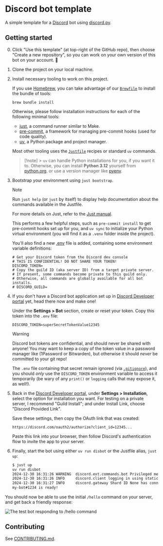 # Discord bot template

A simple template for a [Discord](https://discord.com/) bot using [discord.py](https://discordpy.readthedocs.io/en/stable/).

## Getting started

0. Click "Use this template" (at top-right of the GitHub repo), then choose "Create a new repository",
   so you can work on your own version of this bot on your account. 🙂

1. Clone the project on your local machine.

2. Install necessary tooling to work on this project.

   If you use [Homebrew](https://brew.sh/),
   you can take advantage of our [`Brewfile`](Brewfile)
   to install the bundle of tools:

   ```shell
   brew bundle install
   ```

   Otherwise, please follow installation instructions for each of the following minimal tools:

   - [just](https://just.systems/), a command runner similar to Make.
   - [pre-commit](https://pre-commit.com/), a framework for managing pre-commit hooks (used for code quality).
   - [uv](https://docs.astral.sh/uv/), a Python package and project manager.

   Most other tooling uses the [`Justfile`](Justfile) recipes or standard `uv` commands.

   > [!note] > `uv` can handle Python installations for you, if you want it to.
   > Otherwise, you can install **Python 3.12** yourself from [python.org](https://python.org/downloads),
   > or use a version manager like [pyenv](https://github.com/pyenv/pyenv).

3. Bootstrap your environment using `just bootstrap`.

   > [!note]
   > Run `just help` (or `just` by itself) to display help documentation about the commands available in the Justfile.
   >
   > For more details on Just, refer to the [Just manual](https://just.systems/man/en/).

   This performs a few helpful steps, such as `pre-commit install` to get pre-commit hooks set up for you,
   and `uv sync` to initialize your Python virtual environment
   (you will find it as a `.venv` folder inside the project).

   You'll also find a new [.env](.env) file is added, containing some environment variable definitions:

   ```
   # Get your Discord token from the Discord dev console
   # THIS IS CONFIDENTIAL! DO NOT SHARE YOUR TOKEN!
   DISCORD_TOKEN=
   # Copy the guild ID (aka server ID) from a target private server.
   # If present, some commands become private to this guild only.
   # Otherwise, all commands are globally available for all bot installs.
   # DISCORD_GUILD=
   ```

4. If you don't have a Discord bot application set up in
   [Discord Developer portal](https://discord.com/developers/applications) yet,
   head there now and make one!

   Under the **Settings > Bot** section, create or reset your token. Copy this token into the `.env` file:

   ```
   DISCORD_TOKEN=superSecretTokenValue12345
   ```

   > [!warning]
   > Discord bot tokens are confidential, and should never be shared with anyone!
   > You may want to keep a copy of the token value in a password manager like (1Password or Bitwarden),
   > but otherwise it should _never_ be committed to your git repo!
   >
   > The `.env` file containing that secret remain ignored (via [`.gitignore`](.gitignore)),
   > and you should _only_ use the `DISCORD_TOKEN` environment variable to access it temporarily
   > (be wary of any `print()` or `logging` calls that may expose it, as well!).

5. Back in the [Discord Developer portal](https://discord.com/developers/applications),
   under **Settings > Installation**, select the option for installation you want.
   For testing on a private server, I recommend "Guild Install";
   and under Install Link, choose "Discord Provided Link".

   Save these settings, then copy the OAuth link that was created:

   ```
   https://discord.com/oauth2/authorize?client_id=12345...
   ```

   Paste this link into your browser, then follow Discord's authentication flow to invite the app to your server.

6. Finally, start the bot using either `uv run disbot` or the Justfile alias, `just up`:

   ```sh
   $ just up
   uv run disbot
   2024-12-30 16:31:26 WARNING  discord.ext.commands.bot Privileged message content intent is missing, commands may not work as expected.
   2024-12-30 16:31:26 INFO     discord.client logging in using static token
   2024-12-30 16:31:27 INFO     discord.gateway Shard ID None has connected to Gateway (Session ID: ...).
   my-bot#1234 is ready!
   ```

You should now be able to use the initial `/hello` command on your server, and get back a friendly response:

![The test bot responding to /hello command](docs/imgs/example-disbot-hello.png)

## Contributing

See [CONTRIBUTING.md](CONTRIBUTING.md).
